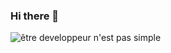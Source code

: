 ### Hi there 👋
<img src="https://vidi.no/wp-content/uploads/2020/07/utvikler.gif" alt="être developpeur n'est pas simple">
<!--
**oute572/oute572** is a ✨ _special_ ✨ repository because its `README.md` (this file) appears on your GitHub profile.



- 🔭 I’m currently working on ...
- 🌱 I’m currently learning ...
- 👯 I’m looking to collaborate on ...
- 🤔 I’m looking for help with ...
- 💬 Ask me about ...
- 📫 How to reach me: ...
- 😄 Pronouns: ...
- ⚡ Fun fact: ...
-->

